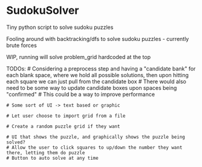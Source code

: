 # SudokuSolver
Tiny python script to solve sudoku puzzles

Fooling around with backtracking/dfs to solve sudoku puzzles - currently brute forces

WIP, running will solve problem_grid hardcoded at the top

TODOs:
    # Considering a preprocess step and having a "candidate bank" for each blank space, where we hold all possible solutions, then upon hitting each square we can just pull from the candidate box
    # There would also need to be some way to update candidate boxes upon spaces being "confirmed"
    # This could be a way to improve performance
    
    # Some sort of UI -> text based or graphic
    
    # Let user choose to import grid from a file
    
    # Create a random puzzle grid if they want
    
    # UI that shows the puzzle, and graphically shows the puzzle being solved?
    # Allow the user to click squares to up/down the number they want there, letting them do puzzle
    # Button to auto solve at any time
